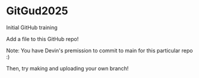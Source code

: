 # GitGud2025
Initial GitHub training

Add a file to this GitHub repo!

Note: You have Devin's premission to commit to main for this particular repo :)

Then, try making and uploading your own branch!
